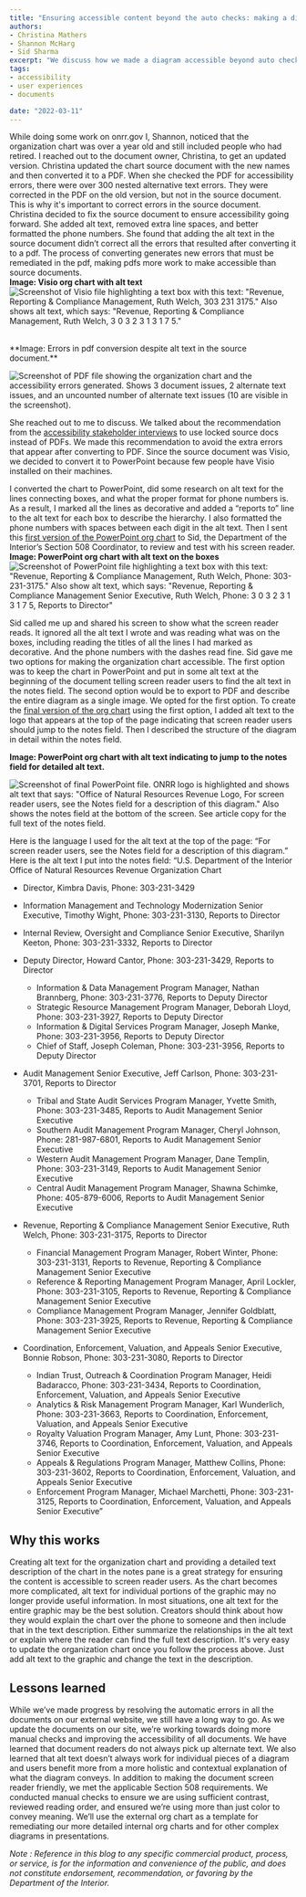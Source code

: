 ```yaml
---
title: "Ensuring accessible content beyond the auto checks: making a diagram screen reader friendly"
authors:
- Christina Mathers
- Shannon McHarg
- Sid Sharma
excerpt: "We discuss how we made a diagram accessible beyond auto check funcitonality by making it better for screen reader users."
tags:
- accessibility
- user experiences
- documents

date: "2022-03-11"
---
```


While doing some work on onrr.gov I, Shannon, noticed that the organization chart was over a year old and still included people who had retired. I reached out to the document owner, Christina, to get an updated version.
Christina updated the chart source document with the new names and then converted it to a PDF. When she checked the PDF for accessibility errors, there were over 300 nested alternative text errors. They were corrected in the PDF on the old version, but not in the source document. This is why it's important to correct errors in the source document.
Christina decided to fix the source document to ensure accessibility going forward. She added alt text, removed extra line spaces, and better formatted the phone numbers. She found that adding the alt text in the source document didn’t correct all the errors that resulted after converting it to a pdf. The process of converting generates new errors that must be remediated in the pdf, making pdfs more work to make accessible than source documents.
<br>
**Image: Visio org chart with alt text**
![Screenshot of Visio file highlighting a text box with this text: "Revenue, Reporting & Compliance Management, Ruth Welch, 303 231 3175." Also shows alt text, which says: "Revenue, Reporting & Compliance Management, Ruth Welch, 3 0 3 2 3 1 3 1 7 5."](./Visio_Org_Chart.png)

<br>
**Image: Errors in pdf conversion despite alt text in the source document.**

![Screenshot of PDF file showing the organization chart and the accessibility errors generated. Shows 3 document issues, 2 alternate text issues, and an uncounted number of alternate text issues (10 are visible in the screenshot).](./PDF_Errors.png)


She reached out to me to discuss. We talked about the recommendation from the [accessibility stakeholder interviews](https://blog-nrrd.doi.gov/508-Study/) to use locked source docs instead of PDFs. We made this recommendation to avoid the extra errors that appear after converting to PDF. Since the source document was Visio, we decided to convert it to PowerPoint because few people have Visio installed on their machines.

I converted the chart to PowerPoint, did some research on alt text for the lines connecting boxes, and what the proper format for phone numbers is. As a result, I marked all the lines as decorative and added a “reports to” line to the alt text for each box to describe the hierarchy. I also formatted the phone numbers with spaces between each digit in the alt text. Then I sent this [first version of the PowerPoint org chart](./OrgChart_v1.pptx) to Sid, the Department of the Interior’s Section 508 Coordinator, to review and test with his screen reader.
<br>
**Image: PowerPoint org chart with alt text on the boxes**
![Screenshot of PowerPoint file highlighting a text box with this text: "Revenue, Reporting & Compliance Management, Ruth Welch, Phone: 303-231-3175." Also show alt text, which says: "Revenue, Reporting & Compliance Management Senior Executive, Ruth Welch, Phone: 3 0 3 2 3 1 3 1 7 5, Reports to Director"](./OrgChart_V1_AltText.png)

Sid called me up and shared his screen to show what the screen reader reads. It ignored all the alt text I wrote and was reading what was on the boxes, including reading the titles of all the lines I had marked as decorative. And the phone numbers with the dashes read fine.
Sid gave me two options for making the organization chart accessible. The first option was to keep the chart in PowerPoint and put in some alt text at the beginning of the document telling screen reader users to find the alt text in the notes field. The second option would be to export to PDF and describe the entire diagram as a single image. We opted for the first option.
To create the [final version of the org chart](./ONRR_External_Org_Chart.pptx) using the first option, I added alt text to the logo that appears at the top of the page indicating that screen reader users should jump to the notes field. Then I described the structure of the diagram in detail within the notes field.

**Image: PowerPoint org chart with alt text indicating to jump to the notes field for detailed alt text.**

![Screenshot of final PowerPoint file. ONRR logo is highlighted and shows alt text that says: "Office of Natural Resources Revenue Logo, For screen reader users, see the Notes field for a description of this diagram." Also shows the notes field at the bottom of the screen. See article copy for the full text of the notes field.](./OrgChart_Final.png)

Here is the language I used for the alt text at the top of the page:
“For screen reader users, see the Notes field for a description of this diagram.”
Here is the alt text I put into the notes field:
“U.S. Department of the Interior Office of Natural Resources Revenue Organization Chart
*	Director, Kimbra Davis, Phone: 303-231-3429
* Information Management and Technology Modernization Senior Executive, Timothy Wight, Phone: 303-231-3130, Reports to Director
* Internal Review, Oversight and Compliance Senior Executive, Sharilyn Keeton, Phone: 303-231-3332, Reports to Director
* Deputy Director, Howard Cantor, Phone: 303-231-3429, Reports to Director

  * Information & Data Management Program Manager, Nathan Brannberg, Phone: 303-231-3776, Reports to Deputy Director
  * Strategic Resource Management Program Manager, Deborah Lloyd, Phone: 303-231-3927, Reports to Deputy Director
  * Information & Digital Services Program Manager, Joseph Manke, Phone: 303-231-3956, Reports to Deputy Director
  * Chief of Staff, Joseph Coleman, Phone: 303-231-3956, Reports to Deputy Director

* Audit Management Senior Executive, Jeff Carlson, Phone: 303-231-3701, Reports to Director

  * Tribal and State Audit Services Program Manager, Yvette Smith, Phone: 303-231-3485, Reports to Audit Management Senior Executive
  * Southern Audit Management Program Manager, Cheryl Johnson, Phone: 281-987-6801, Reports to Audit Management Senior Executive
  * Western Audit Management Program Manager, Dane Templin, Phone: 303-231-3149, Reports to Audit Management Senior Executive
  * Central Audit Management Program Manager, Shawna Schimke, Phone: 405-879-6006, Reports to Audit Management Senior Executive

* Revenue, Reporting & Compliance Management Senior Executive, Ruth Welch, Phone: 303-231-3175, Reports to Director

  * Financial Management Program Manager, Robert Winter, Phone: 303-231-3131, Reports to Revenue, Reporting & Compliance Management Senior Executive
  * Reference & Reporting Management Program Manager, April Lockler, Phone: 303-231-3105, Reports to Revenue, Reporting & Compliance Management Senior Executive
  * Compliance Management Program Manager, Jennifer Goldblatt, Phone: 303-231-3925, Reports to Revenue, Reporting & Compliance Management Senior Executive

* Coordination, Enforcement, Valuation, and Appeals Senior Executive, Bonnie Robson, Phone: 303-231-3080, Reports to Director

  * Indian Trust, Outreach  & Coordination Program Manager, Heidi Badaracco, Phone: 303-231-3434, Reports to Coordination, Enforcement, Valuation, and Appeals Senior Executive
  * Analytics & Risk Management Program Manager, Karl Wunderlich, Phone: 303-231-3663, Reports to Coordination, Enforcement, Valuation, and Appeals Senior Executive
  * Royalty Valuation Program Manager, Amy Lunt, Phone: 303-231-3746, Reports to Coordination, Enforcement, Valuation, and Appeals Senior Executive
  * Appeals & Regulations Program Manager, Matthew Collins, Phone: 303-231-3602, Reports to Coordination, Enforcement, Valuation, and Appeals Senior Executive
  * Enforcement Program Manager, Michael Marchetti, Phone: 303-231-3125, Reports to Coordination, Enforcement, Valuation, and Appeals Senior Executive”

## Why this works
Creating alt text for the organization chart and providing a detailed text description of the chart in the notes pane is a great strategy for ensuring the content is accessible to screen reader users. As the chart becomes more complicated, alt text for individual portions of the graphic may no longer provide useful information. In most situations, one alt text for the entire graphic may be the best solution.
Creators should think about how they would explain the chart over the phone to someone and then include that in the text description. Either summarize the relationships in the alt text or explain where the reader can find the full text description.
It's very easy to update the organization chart once you follow the process above. Just add alt text to the graphic and change the text in the description.

## Lessons learned
While we’ve made progress by resolving the automatic errors in all the documents on our external website, we still have a long way to go. As we update the documents on our site, we’re working towards doing more manual checks and improving the accessibility of all documents.
We have learned that document readers do not always pick up alternate text. We also learned that alt text doesn’t always work for individual pieces of a diagram and users benefit more from a more holistic and contextual explanation of what the diagram conveys.
In addition to making the document screen reader friendly, we met the applicable Section 508 requirements. We conducted manual checks to ensure we are using sufficient contrast, reviewed reading order, and ensured we’re using more than just color to convey meaning.
We’ll use the external org chart as a template for remediating our more detailed internal org charts and for other complex diagrams in presentations.  

*Note : Reference in this blog to any specific commercial product, process, or service, is for the information and convenience of the public, and does not constitute endorsement, recommendation, or favoring by the Department of the Interior.*
